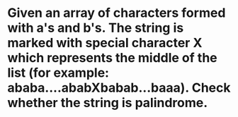 # Given an array of characters formed with a's and b's. The string is marked with special character X which represents the middle of the list (for example: ababa....ababXbabab...baaa). Check whether the string is palindrome.